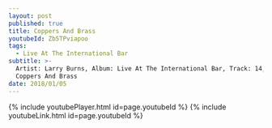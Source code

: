```yaml
---
layout: post
published: true
title: Coppers And Brass
youtubeId: Zb5TPviapoo
tags:
  - Live At The International Bar
subtitle: >-
  Artist: Larry Burns, Album: Live At The International Bar, Track: 14, Title:
  Coppers And Brass
date: 2018/01/05
---
```

{% include youtubePlayer.html id=page.youtubeId %}
{% include youtubeLink.html id=page.youtubeId %}